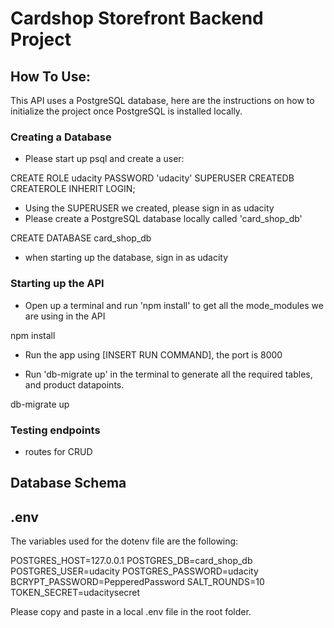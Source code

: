 # Cardshop Storefront Backend Project

## How To Use:
This API uses a PostgreSQL database, here are the instructions on how to initialize the project once PostgreSQL is installed locally.

### Creating a Database
- Please start up psql and create a user:

CREATE ROLE udacity PASSWORD 'udacity' SUPERUSER CREATEDB CREATEROLE INHERIT LOGIN;

- Using the SUPERUSER we created, please sign in as udacity
- Please create a PostgreSQL database locally called 'card_shop_db'

CREATE DATABASE card_shop_db

- when starting up the database, sign in as udacity

### Starting up the API
- Open up a terminal and run 'npm install' to get all the mode_modules we are using in the API

npm install

- Run the app using [INSERT RUN COMMAND], the port is 8000



- Run 'db-migrate up' in the terminal to generate all the required tables, and product datapoints.

db-migrate up

### Testing endpoints
- routes for CRUD

## Database Schema


## .env
The variables used for the dotenv file are the following:

POSTGRES_HOST=127.0.0.1
POSTGRES_DB=card_shop_db
POSTGRES_USER=udacity
POSTGRES_PASSWORD=udacity
BCRYPT_PASSWORD=PepperedPassword
SALT_ROUNDS=10
TOKEN_SECRET=udacitysecret

Please copy and paste in a local .env file in the root folder.
